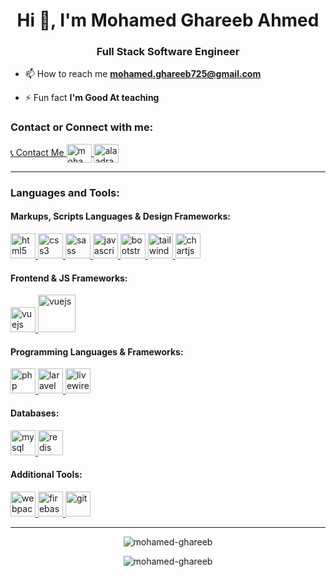 <h1 align="center">Hi 👋, I'm Mohamed Ghareeb Ahmed</h1>
<h3 align="center">Full Stack Software Engineer</h3>

- 📫 How to reach me **mohamed.ghareeb725@gmail.com**

- ⚡ Fun fact **I'm Good At teaching**

<p align="left">
<h3 align="left">Contact or Connect with me:</h3>
<a href="https://wa.me/201026544535" target="blank">
    📞 Contact Me
</a>
<a href="https://linkedin.com/in/mohamed-ghareeb-ahmed" target="blank">
    <img align="center" src="https://cdn.jsdelivr.net/gh/devicons/devicon/icons/linkedin/linkedin-original.svg"
        alt="mohamed-ghareeb-ahmed" height="30" width="40" />
</a>
<a href="https://fb.com/profile.php?id=100009705425565" target="blank">
    <img align="center" src="https://cdn.jsdelivr.net/gh/devicons/devicon/icons/facebook/facebook-original.svg"
        alt="alaadragneel" height="30" width="40" />
</a>
</p>
<hr>
<h3 align="left">Languages and Tools:</h3>
<p align="left">
<h4 align="left">Markups, Scripts Languages & Design Frameworks:</h4>
<a href="https://www.w3.org/html/" target="_blank">
    <img src="https://cdn.jsdelivr.net/gh/devicons/devicon/icons/html5/html5-original-wordmark.svg" alt="html5"
        width="40" height="40" />
</a>
<a href="https://www.w3schools.com/css/" target="_blank">
    <img src="https://cdn.jsdelivr.net/gh/devicons/devicon/icons/css3/css3-original-wordmark.svg" alt="css3" width="40"
        height="40" />
</a>
<a href="https://sass-lang.com" target="_blank">
    <img src="https://cdn.jsdelivr.net/gh/devicons/devicon/icons/sass/sass-original.svg" alt="sass" width="40"
        height="40" />
</a>
<a href="https://developer.mozilla.org/en-US/docs/Web/JavaScript" target="_blank">
    <img src="https://cdn.jsdelivr.net/gh/devicons/devicon/icons/javascript/javascript-original.svg" alt="javascript"
        width="40" height="40" />
</a>
<a href="https://getbootstrap.com" target="_blank">
    <img src="https://cdn.jsdelivr.net/gh/devicons/devicon/icons/bootstrap/bootstrap-original-wordmark.svg"
        alt="bootstrap" width="40" height="40" />
</a>
<a href="https://tailwindcss.com/" target="_blank">
    <img src="https://cdn.jsdelivr.net/gh/devicons/devicon/icons/tailwindcss/tailwindcss-original-wordmark.svg"
        alt="tailwind" width="40" height="40" />
</a>
<a href="https://www.chartjs.org" target="_blank">
    <img src="https://www.chartjs.org/img/chartjs-logo.svg" alt="chartjs" width="40" height="40" />
</a>
<h4 align="left">Frontend & JS Frameworks:</h4>
<a href="https://vuejs.org/" target="_blank">
    <img src="https://cdn.jsdelivr.net/gh/devicons/devicon/icons/vuejs/vuejs-original-wordmark.svg" alt="vuejs"
        width="40" height="40" />
</a>
<a href="https://alpinejs.dev/" target="_blank">
    <img src="https://cdn.jsdelivr.net/gh/devicons/devicon@latest/icons/alpinejs/alpinejs-original-wordmark.svg" alt="vuejs"
        width="60" height="60" />
</a>
<h4 align="left">Programming Languages & Frameworks:</h4>
<a href="https://www.php.net" target="_blank">
    <img src="https://cdn.jsdelivr.net/gh/devicons/devicon/icons/php/php-original.svg" alt="php" width="40"
        height="40" />
</a>
<a href="https://laravel.com/" target="_blank">
    <img src="https://cdn.jsdelivr.net/gh/devicons/devicon/icons/laravel/laravel-original.svg" alt="laravel"
        width="40" height="40" />
</a>
<a href="https://livewire.laravel.com/" target="_blank">
    <img src="https://cdn.jsdelivr.net/gh/devicons/devicon/icons/livewire/livewire-original-wordmark.svg" alt="livewire"
        width="40" height="40" />
</a>
<!-- <a href="https://nodejs.org" target="_blank">
    <img src="https://cdn.jsdelivr.net/gh/devicons/devicon/icons/nodejs/nodejs-original.svg" alt="nodejs" width="40"
        height="40" />
</a> -->
<!-- <a href="https://expressjs.com/" target="_blank">
    <img src="https://cdn.jsdelivr.net/gh/devicons/devicon/icons/express/express-original.svg" alt="express" width="40"
        height="40" />
</a>
<a href="https://www.python.org/" target="_blank">
    <img src="https://cdn.jsdelivr.net/gh/devicons/devicon/icons/python/python-original-wordmark.svg" alt="python"
        width="40" height="40" />
</a>
<a href="https://golang.org" target="_blank">
    <img src="https://cdn.jsdelivr.net/gh/devicons/devicon/icons/go/go-original-wordmark.svg" alt="go" width="40"
        height="40" />
</a> -->
<h4 align="left">Databases:</h4>
<a href="https://www.mysql.com/" target="_blank">
    <img src="https://cdn.jsdelivr.net/gh/devicons/devicon/icons/mysql/mysql-original.svg" alt="mysql" width="40"
        height="40" />
</a>
<!-- <a href="https://www.mongodb.com/" target="_blank">
    <img src="https://cdn.jsdelivr.net/gh/devicons/devicon/icons/mongodb/mongodb-original-wordmark.svg" alt="mongodb"
        width="40" height="40" />
</a> -->
<a href="https://redis.io" target="_blank">
    <img src="https://cdn.jsdelivr.net/gh/devicons/devicon/icons/redis/redis-original-wordmark.svg" alt="redis"
        width="40" height="40" />
</a>
<h4 align="left">Additional Tools:</h4>
<a href="https://webpack.js.org" target="_blank">
    <img src="https://cdn.jsdelivr.net/gh/devicons/devicon/icons/webpack/webpack-original.svg" alt="webpack" width="40"
        height="40" />
</a>
<!-- <a href="https://socket.io/" target="_blank">
    <img src="https://cdn.jsdelivr.net/gh/devicons/devicon/icons/socketio/socketio-original.svg" alt="socketio"
        width="40" height="40" />
</a> -->
<!-- <a href="https://www.docker.com/" target="_blank">
    <img src="https://cdn.jsdelivr.net/gh/devicons/devicon/icons/docker/docker-original-wordmark.svg" alt="docker"
        width="40" height="40" />
</a> -->
<a href="https://firebase.google.com/" target="_blank">
    <img src="https://cdn.jsdelivr.net/gh/devicons/devicon/icons/firebase/firebase-plain-wordmark.svg" alt="firebase"
        width="40" height="40" />
</a>
<a href="https://git-scm.com/" target="_blank">
    <img src="https://cdn.jsdelivr.net/gh/devicons/devicon/icons/git/git-original-wordmark.svg" alt="git" width="40"
        height="40" />
</a>
</p>
<hr>
<p align="center">
    <img align="center"
        src="https://github-readme-stats-swart-sigma-58.vercel.app/api?username=mohamed-ghareeb&show_icons=true&count_private=true&include_all_commits=true"
        alt="mohamed-ghareeb" />
</p>
<p align="center">
    <img align="center"
        src="https://github-readme-stats-swart-sigma-58.vercel.app/api/top-langs/?username=mohamed-ghareeb&layout=compact&langs_count=30"
        alt="mohamed-ghareeb" />
</p>
